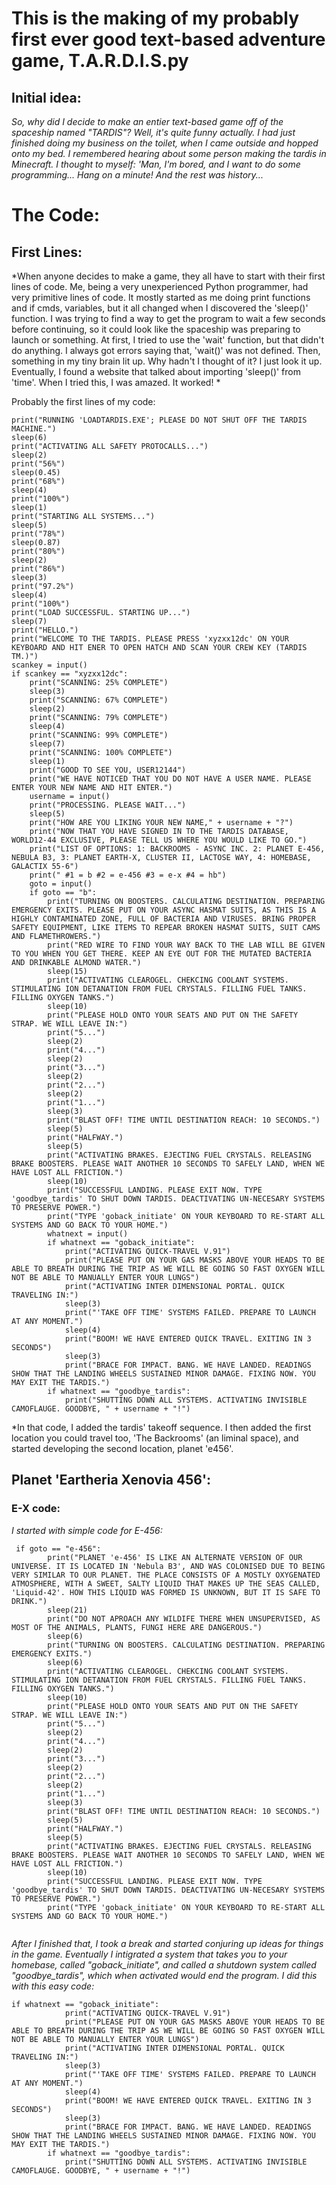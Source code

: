 # This is the making of my probably first ever good text-based adventure game, T.A.R.D.I.S.py

## Initial idea:

*So, why did I decide to make an entier text-based game off of the spaceship named "TARDIS"? Well, it's quite funny actually. I had just finished doing my business on the toilet, when I came outside and hopped onto my bed. I remembered hearing about some person making the tardis in Minecraft. I thought to myself: 'Man, I'm bored, and I want to do some programming... Hang on a minute!*
*And the rest was history...*

# The Code:

## First Lines:

*When anyone decides to make a game, they all have to start with their first lines of code. Me, being a very unexperienced Python programmer, had very primitive lines of code. It mostly started as me doing print functions and if cmds, variables, but it all changed when I discovered the 'sleep()' function. I was trying to find a way to get the program to wait a few seconds before continuing, so it could look like the spaceship was preparing to launch or something. At first, I tried to use the 'wait' function, but that didn't do anything. I always got errors saying that, 'wait()' was not defined. Then, something in my tiny brain lit up. Why hadn't I thought of it? I just look it up. Eventually, I found a website that talked about importing 'sleep()' from 'time'. When I tried this, I was amazed. It worked! *

Probably the first lines of my code:

```
print("RUNNING 'LOADTARDIS.EXE'; PLEASE DO NOT SHUT OFF THE TARDIS MACHINE.")
sleep(6)
print("ACTIVATING ALL SAFETY PROTOCALLS...")
sleep(2)
print("56%")
sleep(0.45)
print("68%")
sleep(4)
print("100%")
sleep(1)
print("STARTING ALL SYSTEMS...")
sleep(5)
print("78%")
sleep(0.87)
print("80%")
sleep(2)
print("86%")
sleep(3)
print("97.2%")
sleep(4)
print("100%")
print("LOAD SUCCESSFUL. STARTING UP...")
sleep(7)
print("HELLO.")
print("WELCOME TO THE TARDIS. PLEASE PRESS 'xyzxx12dc' ON YOUR KEYBOARD AND HIT ENER TO OPEN HATCH AND SCAN YOUR CREW KEY (TARDIS TM.)")
scankey = input()
if scankey == "xyzxx12dc":
    print("SCANNING: 25% COMPLETE")
    sleep(3)
    print("SCANNING: 67% COMPLETE")
    sleep(2)
    print("SCANNING: 79% COMPLETE")
    sleep(4)
    print("SCANNING: 99% COMPLETE")
    sleep(7)
    print("SCANNING: 100% COMPLETE")
    sleep(1)
    print("GOOD TO SEE YOU, USER12144")
    print("WE HAVE NOTICED THAT YOU DO NOT HAVE A USER NAME. PLEASE ENTER YOUR NEW NAME AND HIT ENTER.")
    username = input()
    print("PROCESSING. PLEASE WAIT...")
    sleep(5)
    print("HOW ARE YOU LIKING YOUR NEW NAME," + username + "?")
    print("NOW THAT YOU HAVE SIGNED IN TO THE TARDIS DATABASE, WORLD12-44 EXCLUSIVE, PLEASE TELL US WHERE YOU WOULD LIKE TO GO.")
    print("LIST OF OPTIONS: 1: BACKROOMS - ASYNC INC. 2: PLANET E-456, NEBULA B3, 3: PLANET EARTH-X, CLUSTER II, LACTOSE WAY, 4: HOMEBASE, GALACTIX 55-6")
    print(" #1 = b #2 = e-456 #3 = e-x #4 = hb")
    goto = input()
    if goto == "b":
        print("TURNING ON BOOSTERS. CALCULATING DESTINATION. PREPARING EMERGENCY EXITS. PLEASE PUT ON YOUR ASYNC HASMAT SUITS, AS THIS IS A HIGHLY CONTAMINATED ZONE, FULL OF BACTERIA AND VIRUSES. BRING PROPER SAFETY EQUIPMENT, LIKE ITEMS TO REPEAR BROKEN HASMAT SUITS, SUIT CAMS AND FLAMETHROWERS.")
        print("RED WIRE TO FIND YOUR WAY BACK TO THE LAB WILL BE GIVEN TO YOU WHEN YOU GET THERE. KEEP AN EYE OUT FOR THE MUTATED BACTERIA AND DRINKABLE ALMOND WATER.")
        sleep(15)
        print("ACTIVATING CLEAROGEL. CHEKCING COOLANT SYSTEMS. STIMULATING ION DETANATION FROM FUEL CRYSTALS. FILLING FUEL TANKS. FILLING OXYGEN TANKS.")
        sleep(10)
        print("PLEASE HOLD ONTO YOUR SEATS AND PUT ON THE SAFETY STRAP. WE WILL LEAVE IN:")
        print("5...")
        sleep(2)
        print("4...")
        sleep(2)
        print("3...")
        sleep(2)
        print("2...")
        sleep(2)
        print("1...")
        sleep(3)
        print("BLAST OFF! TIME UNTIL DESTINATION REACH: 10 SECONDS.")
        sleep(5)
        print("HALFWAY.")
        sleep(5)
        print("ACTIVATING BRAKES. EJECTING FUEL CRYSTALS. RELEASING BRAKE BOOSTERS. PLEASE WAIT ANOTHER 10 SECONDS TO SAFELY LAND, WHEN WE HAVE LOST ALL FRICTION.")
        sleep(10)
        print("SUCCESSFUL LANDING. PLEASE EXIT NOW. TYPE 'goodbye_tardis' TO SHUT DOWN TARDIS. DEACTIVATING UN-NECESARY SYSTEMS TO PRESERVE POWER.")
        print("TYPE 'goback_initiate' ON YOUR KEYBOARD TO RE-START ALL SYSTEMS AND GO BACK TO YOUR HOME.")
        whatnext = input()
        if whatnext == "goback_initiate":
            print("ACTIVATING QUICK-TRAVEL V.91")
            print("PLEASE PUT ON YOUR GAS MASKS ABOVE YOUR HEADS TO BE ABLE TO BREATH DURING THE TRIP AS WE WILL BE GOING SO FAST OXYGEN WILL NOT BE ABLE TO MANUALLY ENTER YOUR LUNGS")
            print("ACTIVATING INTER DIMENSIONAL PORTAL. QUICK TRAVELING IN:")
            sleep(3)
            print("'TAKE OFF TIME' SYSTEMS FAILED. PREPARE TO LAUNCH AT ANY MOMENT.")
            sleep(4)
            print("BOOM! WE HAVE ENTERED QUICK TRAVEL. EXITING IN 3 SECONDS")
            sleep(3)
            print("BRACE FOR IMPACT. BANG. WE HAVE LANDED. READINGS SHOW THAT THE LANDING WHEELS SUSTAINED MINOR DAMAGE. FIXING NOW. YOU MAY EXIT THE TARDIS.")
        if whatnext == "goodbye_tardis":
            print("SHUTTING DOWN ALL SYSTEMS. ACTIVATING INVISIBLE CAMOFLAUGE. GOODBYE, " + username + "!")

```
*In that code, I added the tardis' takeoff sequence. I then added the first location you could travel too, 'The Backrooms' (an liminal space), and started developing the second location, planet 'e456'.

## Planet 'Eartheria Xenovia 456':

### E-X code:

*I started with simple code for E-456:*

```
 if goto == "e-456":
        print("PLANET 'e-456' IS LIKE AN ALTERNATE VERSION OF OUR UNIVERSE. IT IS LOCATED IN 'Nebula B3', AND WAS COLONISED DUE TO BEING VERY SIMILAR TO OUR PLANET. THE PLACE CONSISTS OF A MOSTLY OXYGENATED ATMOSPHERE, WITH A SWEET, SALTY LIQUID THAT MAKES UP THE SEAS CALLED, 'Liquid-42'. HOW THIS LIQUID WAS FORMED IS UNKNOWN, BUT IT IS SAFE TO DRINK.")
        sleep(21)
        print("DO NOT APROACH ANY WILDIFE THERE WHEN UNSUPERVISED, AS MOST OF THE ANIMALS, PLANTS, FUNGI HERE ARE DANGEROUS.")
        sleep(6)
        print("TURNING ON BOOSTERS. CALCULATING DESTINATION. PREPARING EMERGENCY EXITS.")
        sleep(6)
        print("ACTIVATING CLEAROGEL. CHEKCING COOLANT SYSTEMS. STIMULATING ION DETANATION FROM FUEL CRYSTALS. FILLING FUEL TANKS. FILLING OXYGEN TANKS.")
        sleep(10)
        print("PLEASE HOLD ONTO YOUR SEATS AND PUT ON THE SAFETY STRAP. WE WILL LEAVE IN:")
        print("5...")
        sleep(2)
        print("4...")
        sleep(2)
        print("3...")
        sleep(2)
        print("2...")
        sleep(2)
        print("1...")
        sleep(3)
        print("BLAST OFF! TIME UNTIL DESTINATION REACH: 10 SECONDS.")
        sleep(5)
        print("HALFWAY.")
        sleep(5)
        print("ACTIVATING BRAKES. EJECTING FUEL CRYSTALS. RELEASING BRAKE BOOSTERS. PLEASE WAIT ANOTHER 10 SECONDS TO SAFELY LAND, WHEN WE HAVE LOST ALL FRICTION.")
        sleep(10)
        print("SUCCESSFUL LANDING. PLEASE EXIT NOW. TYPE 'goodbye_tardis' TO SHUT DOWN TARDIS. DEACTIVATING UN-NECESARY SYSTEMS TO PRESERVE POWER.")
        print("TYPE 'goback_initiate' ON YOUR KEYBOARD TO RE-START ALL SYSTEMS AND GO BACK TO YOUR HOME.")
        
 ```
 
*After I finished that, I took a break and started conjuring up ideas for things in the game.*
*Eventually I intigrated a system that takes you to your homebase, called "goback_initiate", and  called a shutdown system called "goodbye_tardis", which when activated would end the program. I did this with this easy code:*

```
if whatnext == "goback_initiate":
            print("ACTIVATING QUICK-TRAVEL V.91")
            print("PLEASE PUT ON YOUR GAS MASKS ABOVE YOUR HEADS TO BE ABLE TO BREATH DURING THE TRIP AS WE WILL BE GOING SO FAST OXYGEN WILL NOT BE ABLE TO MANUALLY ENTER YOUR LUNGS")
            print("ACTIVATING INTER DIMENSIONAL PORTAL. QUICK TRAVELING IN:")
            sleep(3)
            print("'TAKE OFF TIME' SYSTEMS FAILED. PREPARE TO LAUNCH AT ANY MOMENT.")
            sleep(4)
            print("BOOM! WE HAVE ENTERED QUICK TRAVEL. EXITING IN 3 SECONDS")
            sleep(3)
            print("BRACE FOR IMPACT. BANG. WE HAVE LANDED. READINGS SHOW THAT THE LANDING WHEELS SUSTAINED MINOR DAMAGE. FIXING NOW. YOU MAY EXIT THE TARDIS.")
        if whatnext == "goodbye_tardis":
            print("SHUTTING DOWN ALL SYSTEMS. ACTIVATING INVISIBLE CAMOFLAUGE. GOODBYE, " + username + "!")

```

